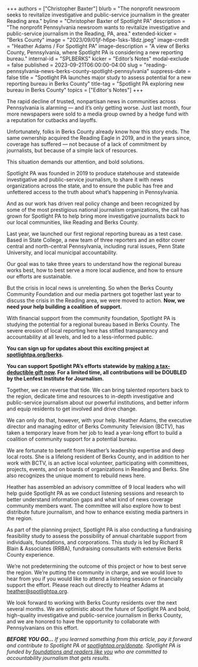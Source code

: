 +++
authors = ["Christopher Baxter"]
blurb = "The nonprofit newsroom seeks to revitalize investigative and public-service journalism in the greater Reading area."
byline = "Christopher Baxter of Spotlight PA"
description = "The nonprofit Pennsylvania newsroom wants to revitalize investigative and public-service journalism in the Reading, PA, area."
extended-kicker = "Berks County"
image = "2023/09/01jf-h6pe-1sks-18dz.jpeg"
image-credit = "Heather Adams / For Spotlight PA"
image-description = "A view of Berks County, Pennsylvania, where Spotlight PA is considering a new reporting bureau."
internal-id = "SPLBERKS"
kicker = "Editor’s Notes"
modal-exclude = false
published = 2023-09-21T06:00:00-04:00
slug = "reading-pennsylvania-news-berks-county-spotlight-pennsylvania"
suppress-date = false
title = "Spotlight PA launches major study to assess potential for a new reporting bureau in Berks County"
title-tag = "Spotlight PA exploring new bureau in Berks County"
topics = ["Editor's Notes"]
+++

The rapid decline of trusted, nonpartisan news in communities across Pennsylvania is alarming — and it’s only getting worse. Just last month, four more newspapers were sold to a media group owned by a hedge fund with a reputation for cutbacks and layoffs.

Unfortunately, folks in Berks County already know how this story ends. The same ownership acquired the Reading Eagle in 2019, and in the years since, coverage has suffered — not because of a lack of commitment by journalists, but because of a simple lack of resources.

This situation demands our attention, and bold solutions.

Spotlight PA was founded in 2019 to produce statehouse and statewide investigative and public-service journalism, to share it with news organizations across the state, and to ensure the public has free and unfettered access to the truth about what’s happening in Pennsylvania.

And as our work has driven real policy change and been recognized by some of the most prestigious national journalism organizations, the call has grown for Spotlight PA to help bring more investigative journalists back to our local communities, like Reading and Berks County.

Last year, we launched our first regional reporting bureau as a test case. Based in State College, a new team of three reporters and an editor cover central and north-central Pennsylvania, including rural issues, Penn State University, and local municipal accountability.

Our goal was to take three years to understand how the regional bureau works best, how to best serve a more local audience, and how to ensure our efforts are sustainable.

But the crisis in local news is unrelenting. So when the Berks County Community Foundation and our media partners got together last year to discuss the crisis in the Reading area, we were moved to action. <strong>Now, we need your help building a coalition of support.</strong>

With financial support from the community foundation, Spotlight PA is studying the potential for a regional bureau based in Berks County. The severe erosion of local reporting here has stifled transparency and accountability at all levels, and led to a less-informed public.

<strong>You can sign up for updates about this exciting project at </strong><a href="https://www.spotlightpa.org/berks"><strong>spotlightpa.org/berks</strong></a><strong>.</strong>

<strong>You can support Spotlight PA’s efforts statewide by </strong><a href="/donate/"><strong>making a tax-deductible gift now</strong></a><strong>. For a limited time, all contributions will be DOUBLED by the Lenfest Institute for Journalism.</strong>

<script src="https://www.spotlightpa.org/embed.js" async></script><div data-spl-embed-version="1" data-spl-src="https://www.spotlightpa.org/embeds/cta/?url=https%3A%2F%2Fwww.spotlightpa.org%2Fdonate&eyebrow=SUPPORT%20SPOTLIGHT%20PA&body=Revitalizing%20tough%2C%20nonpartisan%20investigative%20journalism%20in%20Pennsylvania%20demands%20a%20collective%20commitment.%20%3Cb%3EDo%20your%20part%20now%20by%20making%20a%20tax-deductible%20gift%20to%20Spotlight%20PA.&cta=Yes%2C%20COUNT%20ME%20IN"></div>

Together, we can reverse that tide. We can bring talented reporters back to the region, dedicate time and resources to in-depth investigative and public-service journalism about our powerful institutions, and better inform and equip residents to get involved and drive change.

We can only do that, however, with your help. Heather Adams, the executive director and managing editor of Berks Community Television (BCTV), has taken a temporary leave from her job to lead a year-long effort to build a coalition of community support for a potential bureau.

We are fortunate to benefit from Heather’s leadership expertise and deep local roots. She is a lifelong resident of Berks County, and in addition to her work with BCTV, is an active local volunteer, participating with committees, projects, events, and on boards of organizations in Reading and Berks. She also recognizes the unique moment to rebuild news here.

Heather has assembled an advisory committee of 9 local leaders who will help guide Spotlight PA as we conduct listening sessions and research to better understand information gaps and what kind of news coverage community members want. The committee will also explore how to best distribute future journalism, and how to enhance existing media partners in the region.

As part of the planning project, Spotlight PA is also conducting a fundraising feasibility study to assess the possibility of annual charitable support from individuals, foundations, and corporations. This study is led by Richard R Blain &amp; Associates (RRBA), fundraising consultants with extensive Berks County experience.

We’re not predetermining the outcome of this project or how to best serve the region. We’re putting the community in charge, and we would love to hear from you if you would like to attend a listening session or financially support the effort. Please reach out directly to Heather Adams at <a href="mailto:heather@spotlightpa.org">heather@spotlightpa.org</a>.

We look forward to working with Berks County residents over the next several months. We are optimistic about the future of Spotlight PA and bold, high-quality investigative and public-service journalism in Berks County, and we are honored to have the opportunity to collaborate with Pennsylvanians on this effort. <strong><em></em></strong>

<strong><em>BEFORE YOU GO…</em></strong><em> If you learned something from this article, pay it forward and contribute to Spotlight PA at </em><a href="https://www.spotlightpa.org/donate"><em>spotlightpa.org/donate</em></a><em>. Spotlight PA is funded by</em><a href="https://www.spotlightpa.org/support"><em> foundations and readers like you</em></a><em> who are committed to accountability journalism that gets results.</em>
